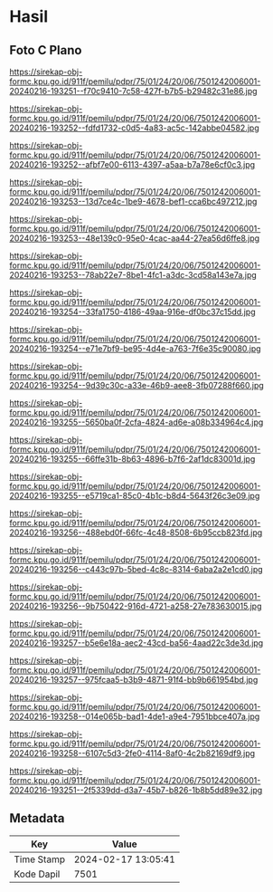 # Hasil

## Foto C Plano

https://sirekap-obj-formc.kpu.go.id/911f/pemilu/pdpr/75/01/24/20/06/7501242006001-20240216-193251--f70c9410-7c58-427f-b7b5-b29482c31e86.jpg

https://sirekap-obj-formc.kpu.go.id/911f/pemilu/pdpr/75/01/24/20/06/7501242006001-20240216-193252--fdfd1732-c0d5-4a83-ac5c-142abbe04582.jpg

https://sirekap-obj-formc.kpu.go.id/911f/pemilu/pdpr/75/01/24/20/06/7501242006001-20240216-193252--afbf7e00-6113-4397-a5aa-b7a78e6cf0c3.jpg

https://sirekap-obj-formc.kpu.go.id/911f/pemilu/pdpr/75/01/24/20/06/7501242006001-20240216-193253--13d7ce4c-1be9-4678-bef1-cca6bc497212.jpg

https://sirekap-obj-formc.kpu.go.id/911f/pemilu/pdpr/75/01/24/20/06/7501242006001-20240216-193253--48e139c0-95e0-4cac-aa44-27ea56d6ffe8.jpg

https://sirekap-obj-formc.kpu.go.id/911f/pemilu/pdpr/75/01/24/20/06/7501242006001-20240216-193253--78ab22e7-8be1-4fc1-a3dc-3cd58a143e7a.jpg

https://sirekap-obj-formc.kpu.go.id/911f/pemilu/pdpr/75/01/24/20/06/7501242006001-20240216-193254--33fa1750-4186-49aa-916e-df0bc37c15dd.jpg

https://sirekap-obj-formc.kpu.go.id/911f/pemilu/pdpr/75/01/24/20/06/7501242006001-20240216-193254--e71e7bf9-be95-4d4e-a763-7f6e35c90080.jpg

https://sirekap-obj-formc.kpu.go.id/911f/pemilu/pdpr/75/01/24/20/06/7501242006001-20240216-193254--9d39c30c-a33e-46b9-aee8-3fb07288f660.jpg

https://sirekap-obj-formc.kpu.go.id/911f/pemilu/pdpr/75/01/24/20/06/7501242006001-20240216-193255--5650ba0f-2cfa-4824-ad6e-a08b334964c4.jpg

https://sirekap-obj-formc.kpu.go.id/911f/pemilu/pdpr/75/01/24/20/06/7501242006001-20240216-193255--66ffe31b-8b63-4896-b7f6-2af1dc83001d.jpg

https://sirekap-obj-formc.kpu.go.id/911f/pemilu/pdpr/75/01/24/20/06/7501242006001-20240216-193255--e5719ca1-85c0-4b1c-b8d4-5643f26c3e09.jpg

https://sirekap-obj-formc.kpu.go.id/911f/pemilu/pdpr/75/01/24/20/06/7501242006001-20240216-193256--488ebd0f-66fc-4c48-8508-6b95ccb823fd.jpg

https://sirekap-obj-formc.kpu.go.id/911f/pemilu/pdpr/75/01/24/20/06/7501242006001-20240216-193256--c443c97b-5bed-4c8c-8314-6aba2a2e1cd0.jpg

https://sirekap-obj-formc.kpu.go.id/911f/pemilu/pdpr/75/01/24/20/06/7501242006001-20240216-193256--9b750422-916d-4721-a258-27e783630015.jpg

https://sirekap-obj-formc.kpu.go.id/911f/pemilu/pdpr/75/01/24/20/06/7501242006001-20240216-193257--b5e6e18a-aec2-43cd-ba56-4aad22c3de3d.jpg

https://sirekap-obj-formc.kpu.go.id/911f/pemilu/pdpr/75/01/24/20/06/7501242006001-20240216-193257--975fcaa5-b3b9-4871-91f4-bb9b661954bd.jpg

https://sirekap-obj-formc.kpu.go.id/911f/pemilu/pdpr/75/01/24/20/06/7501242006001-20240216-193258--014e065b-bad1-4de1-a9e4-7951bbce407a.jpg

https://sirekap-obj-formc.kpu.go.id/911f/pemilu/pdpr/75/01/24/20/06/7501242006001-20240216-193258--6107c5d3-2fe0-4114-8af0-4c2b82169df9.jpg

https://sirekap-obj-formc.kpu.go.id/911f/pemilu/pdpr/75/01/24/20/06/7501242006001-20240216-193251--2f5339dd-d3a7-45b7-b826-1b8b5dd89e32.jpg


## Metadata

| Key        | Value               |
| ---------- | ------------------- |
| Time Stamp | 2024-02-17 13:05:41 |
| Kode Dapil | 7501                |



